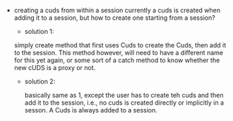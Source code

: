- creating a cuds from within a session
currently a cuds is created when adding it to a session, but how to create one starting from a session? 

    - solution 1: 
 

    simply create method that first uses Cuds to create the Cuds, then add
it to the session. This method however, will need to have a different name for
this yet again, or some sort of a catch method to know whether the new cUDS is
a proxy or not. 

    - solution 2: 

        basically same as 1, except the user has to create teh cuds and then add it to the session, i.e., no cuds is created directly or implicitly in a sesson. A Cuds is always added to a session. 
